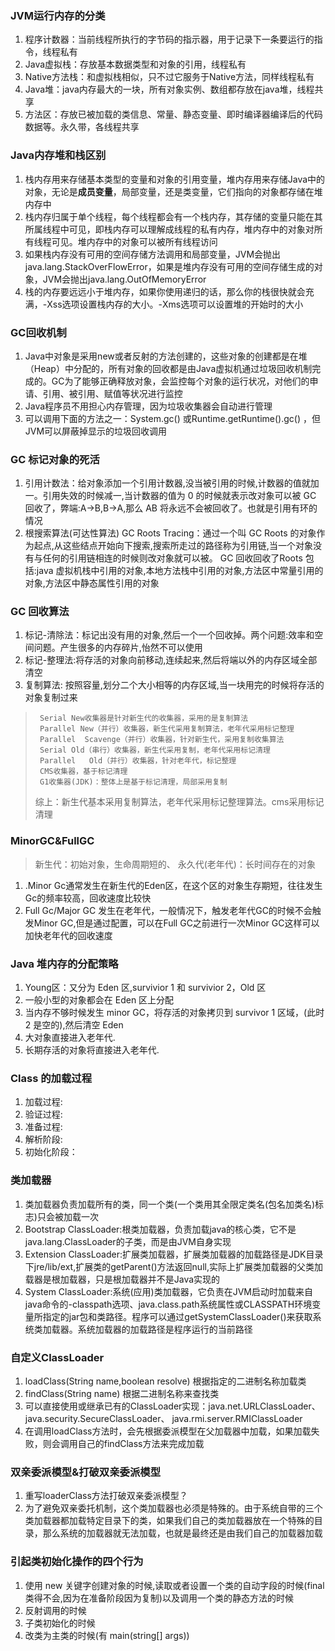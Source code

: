 ### JVM运行内存的分类

1. 程序计数器：当前线程所执行的字节码的指示器，用于记录下一条要运行的指令，线程私有
2. Java虚拟栈：存放基本数据类型和对象的引用，线程私有
3. Native方法栈：和虚拟栈相似，只不过它服务于Native方法，同样线程私有
4. Java堆：java内存最大的一块，所有对象实例、数组都存放在java堆，线程共享
5. 方法区：存放已被加载的类信息、常量、静态变量、即时编译器编译后的代码数据等。永久带，各线程共享

### Java内存堆和栈区别

1. 栈内存用来存储基本类型的变量和对象的引用变量，堆内存用来存储Java中的对象，无论是**成员变量**，局部变量，还是类变量，它们指向的对象都存储在堆内存中
2. 栈内存归属于单个线程，每个线程都会有一个栈内存，其存储的变量只能在其所属线程中可见，即栈内存可以理解成线程的私有内存，堆内存中的对象对所有线程可见。堆内存中的对象可以被所有线程访问
3. 如果栈内存没有可用的空间存储方法调用和局部变量，JVM会抛出java.lang.StackOverFlowError，如果是堆内存没有可用的空间存储生成的对象，JVM会抛出java.lang.OutOfMemoryError
4. 栈的内存要远远小于堆内存，如果你使用递归的话，那么你的栈很快就会充满，-Xss选项设置栈内存的大小。-Xms选项可以设置堆的开始时的大小

### GC回收机制

1. Java中对象是采用new或者反射的方法创建的，这些对象的创建都是在堆（Heap）中分配的，所有对象的回收都是由Java虚拟机通过垃圾回收机制完成的。GC为了能够正确释放对象，会监控每个对象的运行状况，对他们的申请、引用、被引用、赋值等状况进行监控
2. Java程序员不用担心内存管理，因为垃圾收集器会自动进行管理
3. 可以调用下面的方法之一：System.gc() 或Runtime.getRuntime().gc() ，但JVM可以屏蔽掉显示的垃圾回收调用

### GC 标记对象的死活

1. 引用计数法：给对象添加一个引用计数器,没当被引用的时候,计数器的值就加一。引用失效的时候减一,当计数器的值为 0 的时候就表示改对象可以被 GC 回收了，弊端:A->B,B->A,那么 AB 将永远不会被回收了。也就是引用有环的情况
2. 根搜索算法(可达性算法) GC Roots Tracing：通过一个叫 GC Roots 的对象作为起点,从这些结点开始向下搜索,搜索所走过的路径称为引用链,当一个对象没有与任何的引用链相连的时候则改对象就可以被。 GC 回收回收了Roots 包括:java 虚拟机栈中引用的对象,本地方法栈中引用的对象,方法区中常量引用的对象,方法区中静态属性引用的对象

### GC 回收算法

1. 标记-清除法：标记出没有用的对象,然后一个一个回收掉。两个问题:效率和空间问题。产生很多的内存碎片,怡然不可以使用
2. 标记-整理法:将存活的对象向前移动,连续起来,然后将端以外的内存区域全部清空
3. 复制算法: 按照容量,划分二个大小相等的内存区域,当一块用完的时候将存活的对象复制过来

> ```
>  Serial New收集器是针对新生代的收集器，采用的是复制算法
>  Parallel New（并行）收集器，新生代采用复制算法，老年代采用标记整理
>  Parallel  Scavenge（并行）收集器，针对新生代，采用复制收集算法
>  Serial Old（串行）收集器，新生代采用复制，老年代采用标记清理
>  Parallel   Old（并行）收集器，针对老年代，标记整理
>  CMS收集器，基于标记清理
>  G1收集器(JDK)：整体上是基于标记清理，局部采用复制
> ```
>
> 综上：新生代基本采用复制算法，老年代采用标记整理算法。cms采用标记清理

### MinorGC&FullGC

> 新生代：初始对象，生命周期短的、 永久代(老年代)：长时间存在的对象

1. .Minor Gc通常发生在新生代的Eden区，在这个区的对象生存期短，往往发生Gc的频率较高，回收速度比较快
2. Full Gc/Major GC 发生在老年代，一般情况下，触发老年代GC的时候不会触发Minor GC,但是通过配置，可以在Full GC之前进行一次Minor GC这样可以加快老年代的回收速度

### Java 堆内存的分配策略

1. Young区：又分为 Eden 区,survivior 1 和 survivior 2，Old 区
2. 一般小型的对象都会在 Eden 区上分配
3. 当内存不够时候发生 minor GC，将存活的对象拷贝到 survivor 1 区域，(此时 2 是空的),然后清空 Eden
4. 大对象直接进入老年代.
5. 长期存活的对象将直接进入老年代.

### Class 的加载过程

1. 加载过程:
2. 验证过程:
3. 准备过程:
4. 解析阶段:
5. 初始化阶段：

### 类加载器

1. 类加载器负责加载所有的类，同一个类(一个类用其全限定类名(包名加类名)标志)只会被加载一次
2. Bootstrap ClassLoader:根类加载器，负责加载java的核心类，它不是java.lang.ClassLoader的子类，而是由JVM自身实现
3. Extension ClassLoader:扩展类加载器，扩展类加载器的加载路径是JDK目录下jre/lib/ext,扩展类的getParent()方法返回null,实际上扩展类加载器的父类加载器是根加载器，只是根加载器并不是Java实现的
4. System ClassLoader:系统(应用)类加载器，它负责在JVM启动时加载来自java命令的-classpath选项、java.class.path系统属性或CLASSPATH环境变量所指定的jar包和类路径。程序可以通过getSystemClassLoader()来获取系统类加载器。系统加载器的加载路径是程序运行的当前路径

### 自定义ClassLoader

1. loadClass(String name,boolean resolve) 根据指定的二进制名称加载类          
2. findClass(String name) 根据二进制名称来查找类
3. 可以直接使用或继承已有的ClassLoader实现：java.net.URLClassLoader、 java.security.SecureClassLoader、 java.rmi.server.RMIClassLoader
4. 在调用loadClass方法时，会先根据委派模型在父加载器中加载，如果加载失败，则会调用自己的findClass方法来完成加载

### 双亲委派模型&打破双亲委派模型

1. 重写loaderClass方法打破双亲委派模型？
2. 为了避免双亲委托机制，这个类加载器也必须是特殊的。由于系统自带的三个类加载器都加载特定目录下的类，如果我们自己的类加载器放在一个特殊的目录，那么系统的加载器就无法加载，也就是最终还是由我们自己的加载器加载

### 引起类初始化操作的四个行为

1. 使用 new 关键字创建对象的时候,读取或者设置一个类的自动字段的时候(final 类得不会,因为在准备阶段因为复制)以及调用一个类的静态方法的时候     
2. 反射调用的时候         
3. 子类初始化的时候
4. 改类为主类的时候(有 main(string[] args))